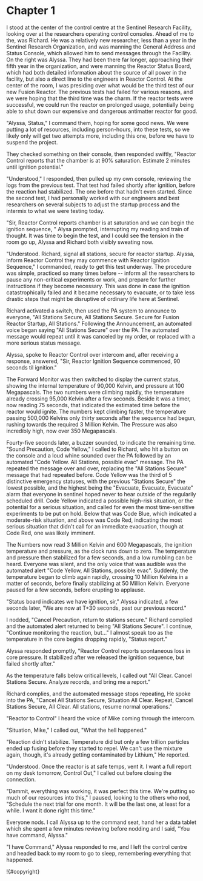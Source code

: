 # Chapter 1

I stood at the center of the control centre at the Sentinel Research Facility, looking over at the researchers operating control consoles. Ahead of me to the, was Richard. He was a relatively new researcher, less than a year in the Sentinel Research Organization, and was manning the General Address and Status Console, which allowed him to send messages through the Facility. On the right was Alyssa. They had been there far longer, approaching their fifth year in the organization, and were manning the Reactor Status Board, which had both detailed information about the source of all power in the facility, but also a direct line to the engineers in Reactor Control. At the center of the room, I was presiding over what would be the third test of our new Fusion Reactor. The previous tests had failed for various reasons, and we were hoping that the third time was the charm. If the reactor tests were successful, we could run the reactor on prolonged usage, potentially being able to shut down our expensive and dangerous antimatter reactor for good.

"Alyssa, Status," I command them, hoping for some good news. We were putting a lot of resources, including person-hours, into these tests, so we likely only will get two attempts more, including this one, before we have to suspend the project.

They checked something on their console, then responded swiftly, "Reactor Control reports that the chamber is at 90% saturation. Estimate 2 minutes until ignition potential."

"Understood," I responded, then pulled up my own console, reviewing the logs from the previous test. That test had failed shortly after ignition, before the reaction had stabilized. The one before that hadn't even started. Since the second test, I had personally worked with our engineers and best researchers on several subjects to adjust the startup process and the intermix to what we were testing today.

"Sir, Reactor Control reports chamber is at saturation and we can begin the ignition sequence, " Alysa prompted, interrupting my reading and train of thought. It was time to begin the test, and I could see the tension in the room go up, Alyssa and Richard both visibly sweating now.

"Understood. Richard, signal all stations, secure for reactor startup. Alyssa, inform Reactor Control they may commence with Reactor Ignition Sequence," I commanded, ready to get this test underway. The procedure was simple, practiced so many times before -- inform all the researchers to pause any non-critical experiments or work, and prepare for further instructions if they become necessary. This was done in case the ignition catastrophically failed and it became necessary to evacuate, or to take less drastic steps that might be disruptive of ordinary life here at Sentinel. 

Richard activated a switch, then used the PA system to announce to everyone, "All Stations Secure, All Stations Secure. Secure for Fusion Reactor Startup, All Stations." Following the Announcement, an automated voice began saying "All Stations Secure" over the PA. The automated message would repeat until it was canceled by my order, or replaced with a more serious status message.

Alyssa, spoke to Reactor Control over intercom and, after receiving a response, answered, "Sir, Reactor Ignition Sequence commenced, 90 seconds til ignition."

The Forward Monitor was then switched to display the current status, showing the internal temperature of 90,000 Kelvin, and pressure at 100 Megapascals. The two numbers were climbing rapidly, the temperature already crossing 95,000 Kelvin after a few seconds. Beside it was a timer, now reading 75 seconds, that indicated the estimated time before the reactor would ignite. The numbers kept climbing faster, the temperature passing 500,000 Kelvins only thirty seconds after the sequence had begun, rushing towards the required 3 Million Kelvin. The Pressure was also incredibly high, now over 350 Megapascals. 

Fourty-five seconds later, a buzzer sounded, to indicate the remaining time. "Sound Precaution, Code Yellow," I called to Richard, who hit a button on the console and a loud whine sounded over the PA followed by an automated "Code Yellow. All Stations, possible evac" message. The PA repeated the message over and over, replacing the "All Stations Secure" message that had repeated before. Code Yellow was the third of 5 distinctive emergency statuses, with the previous "Stations Secure" the lowest possible, and the highest being the "Evacuate, Evacuate, Evacuate" alarm that everyone in sentinel hoped never to hear outside of the regularily scheduled drill. Code Yellow indicated a possible high-risk situation, or the potential for a serious situation, and called for even the most time-sensitive experiments to be put on hold. Below that was Code Blue, which indicated a moderate-risk situation, and above was Code Red, indicating the most serious situation that didn't call for an immediate evacuation, though at Code Red, one was likely imminent.

The Numbers now read 3 Million Kelvin and 600 Megapascals, the ignition temperature and pressure, as the clock runs down to zero. The temperature and pressure then stabilized for a few seconds, and a low rumbling can be heard. Everyone was silent, and the only voice that was audible was the automated alert "Code Yellow, All Stations, possible evac". Suddenly, the temperature began to climb again rapidly, crossing 10 Million Kelvins in a matter of seconds, before finally stabilizing at 50 Million Kelvin. Everyone paused for a few seconds, before erupting to applause.

"Status board indicates we have ignition, sir," Alyssa indicated, a few seconds later, "We are now at T+30 seconds, past our previous record."

I nodded, "Cancel Precaution, return to stations secure." Richard complied and the automated alert returned to being "All Stations Secure". I continue, "Continue monitoring the reaction, but..." I almost speak too as the temperature in the core begins dropping rapidly, "Status report."

Alyssa responded promptly, "Reactor Control reports spontaneous loss in core pressure. It stabilized after we released the ignition sequence, but failed shortly after."

As the temperature falls below critical levels, I called out "All Clear. Cancel Stations Secure. Analyze records, and bring me a report."

Richard complies, and the automated message stops repeating, He spoke into the PA, "Cancel All Stations Secure, Situation All Clear. Repeat, Cancel Stations Secure, All Clear. All stations, resume normal operations."

"Reactor to Control" I heard the voice of Mike coming through the intercom.

"Situation, Mike," I called out, "What the hell happened."

"Reaction didn't stabilize. Temperature did but only a few trillion particles ended up fusing before they started to repel. We can't use the mixture again, though, it's already getting contaminated by Lithium," He reported.

"Understood. Once the reactor is at safe temps, vent it. I want a full report on my desk tomorrow, Control Out," I called out before closing the connection.

"Dammit, everything was working, it was perfect this time. We're putting so much of our resources into this," I paused, looking to the others who nod, "Schedule the next trial for one month. It will be the last one, at least for a while. I want it done right this time."

Everyone nods. I call Alyssa up to the command seat, hand her a data tablet which she spent a few minutes reviewing before nodding and I said, "You have command, Alyssa."

"I have Command," Alyssa responded to me, and I left the control centre and headed back to my room to go to sleep, remembering everything that happened.

!{#copyright}
